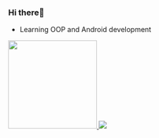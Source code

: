 ### Hi there🦉
* Learning OOP and Android development
<div>
  <a href="https://github.com/Lorenzovagliano">
  <img height="180em" src="https://github-readme-stats.vercel.app/api?username=Lorenzovagliano&show_icons=true&theme=gotham&include_all_commits=true&count_private=false"/>
  <img heigth="180em" src="https://github-readme-stats.vercel.app/api/top-langs/?username=Lorenzovagliano&langs_count=8&theme=gotham"/>
  
  <!-- <img align="right" alt="Lucas-pic" height="150" style="border-radius:50px;" src="https://media.discordapp.net/attachments/444645832718024704/950534166087360542/ezgif-1-5f225a4d67.gif?width=468&height=468"> -->
</div>
